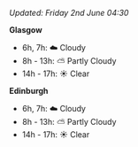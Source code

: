 *Updated: Friday 2nd June 04:30*

**Glasgow**

* 6h, 7h: :cloud: Cloudy
* 8h - 13h: :partly_sunny: Partly Cloudy
* 14h - 17h: :sunny: Clear

**Edinburgh**

* 6h, 7h: :cloud: Cloudy
* 8h - 13h: :partly_sunny: Partly Cloudy
* 14h - 17h: :sunny: Clear
